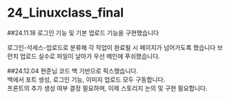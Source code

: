 # 24_Linuxclass_final

##24.11.18 로그인 기능 및 기본 업로드 기능을 구현했습니다 <br>

로그인-석세스-업로드로 분류해 각 작업이 완료될 시 페이지가 넘어가도록 했습니다
브런치 업로드 실수로 파일이 날아가 우선 메인에 푸쉬했습니다.

##24.12.04 현준님 코드 백 기반으로 픽스했습니다. <br>
백에서 포트 생성, 로그인 기능, 이미지 업로드 모두 구동합니다. <br>
프론트의 추가 생성 여부 결정 필요하며, 이제 스토리지 논의 및 구현 필요합니다. <br>
